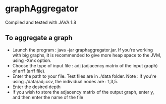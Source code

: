 # graphAggregator

Compiled and tested with JAVA 1.8

## To aggregate a graph

* Launch the program : java -jar graphaggregator.jar. If you're working with big graphs, it is recommended to give more heap space to the JVM, using -Xmx option.
* Choose the type of input file : adj (adjacency matrix of the input graph) of arff (arff file).
* Enter the path to your file. Test files are in ./data folder. Note : if you're using ./data/adj.csv, the individual nodes are : 1,3,5.
* Enter the desired depth
* If you wish to store the adjacency matrix of the output graph, enter y, and then enter the name of the file
